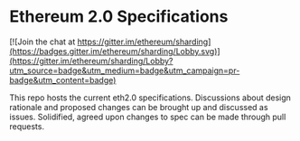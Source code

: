# Ethereum 2.0 Specifications

[![Join the chat at https://gitter.im/ethereum/sharding](https://badges.gitter.im/ethereum/sharding/Lobby.svg)](https://gitter.im/ethereum/sharding/Lobby?utm_source=badge&utm_medium=badge&utm_campaign=pr-badge&utm_content=badge)

This repo hosts the current eth2.0 specifications. Discussions about design rationale and proposed changes can be brought up and discussed as issues. Solidified, agreed upon changes to spec can be made through pull requests. 
